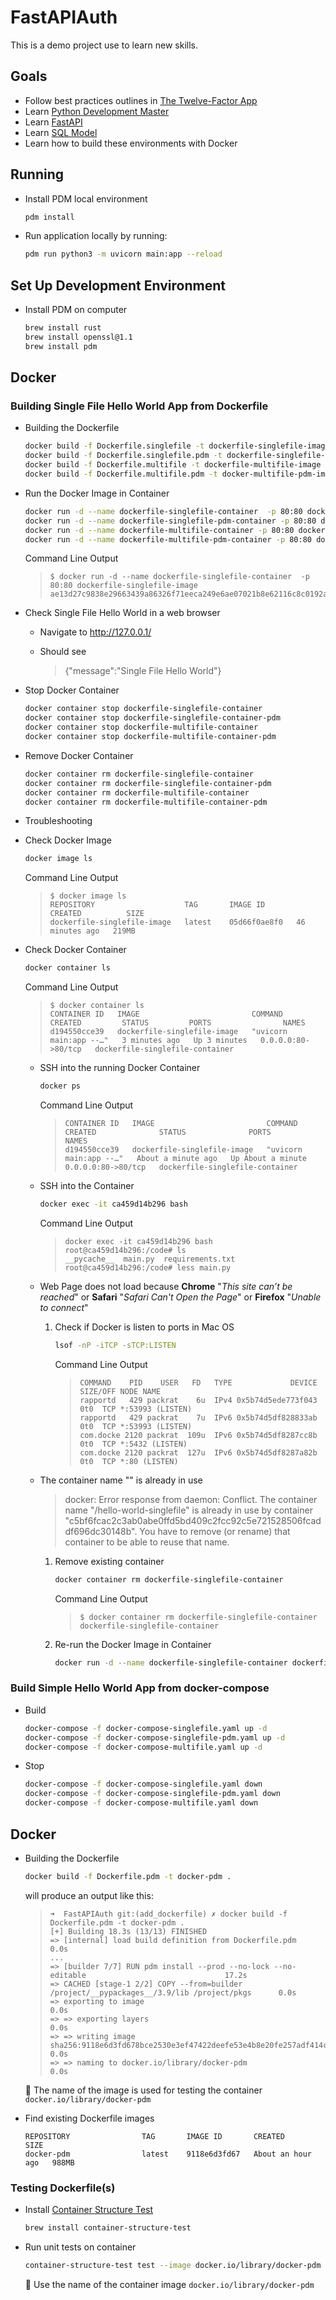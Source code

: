 # FastAPIAuth
This is a demo project use to learn new skills.

## Goals
- Follow best practices outlines in [The Twelve-Factor App](https://12factor.net/)
- Learn [Python Development Master](https://pdm.fming.dev/)
- Learn [FastAPI](https://fastapi.tiangolo.com/)
- Learn [SQL Model](https://sqlmodel.tiangolo.com/)
- Learn how to build these environments with Docker

## Running
- Install PDM local environment

  ```sh
  pdm install
  ```

- Run application locally by running:

  ```sh
  pdm run python3 -m uvicorn main:app --reload
  ```

## Set Up Development Environment

- Install PDM on computer

  ```sh
  brew install rust
  brew install openssl@1.1
  brew install pdm
  ```

## Docker

### Building Single File Hello World App from Dockerfile

- Building the Dockerfile

  ```sh
  docker build -f Dockerfile.singlefile -t dockerfile-singlefile-image .
  docker build -f Dockerfile.singlefile.pdm -t dockerfile-singlefile-pdm-image .
  docker build -f Dockerfile.multifile -t dockerfile-multifile-image .
  docker build -f Dockerfile.multifile.pdm -t docker-multifile-pdm-image .
  ```

- Run the Docker Image in Container

  ```sh
  docker run -d --name dockerfile-singlefile-container  -p 80:80 dockerfile-singlefile-image
  docker run -d --name dockerfile-singlefile-pdm-container -p 80:80 dockerfile-singlefile-pdm-image
  docker run -d --name dockerfile-multifile-container -p 80:80 dockerfile-multifile-image
  docker run -d --name dockerfile-multifile-pdm-container -p 80:80 docker-multifile-pdm-image
  ```

  Command Line Output

    >```
    >$ docker run -d --name dockerfile-singlefile-container  -p 80:80 dockerfile-singlefile-image
    >ae13d27c9838e29663439a86326f71eeca249e6ae07021b8e62116c8c0192a9d
    >```

- Check Single File Hello World in a web browser

  - Navigate to http://127.0.0.1/

  - Should see

    >{"message":"Single File Hello World"}

- Stop Docker Container

  ```sh
  docker container stop dockerfile-singlefile-container
  docker container stop dockerfile-singlefile-container-pdm
  docker container stop dockerfile-multifile-container
  docker container stop dockerfile-multifile-container-pdm
  ```

- Remove Docker Container

  ```sh
  docker container rm dockerfile-singlefile-container
  docker container rm dockerfile-singlefile-container-pdm
  docker container rm dockerfile-multifile-container
  docker container rm dockerfile-multifile-container-pdm
  ```

- Troubleshooting

- Check Docker Image

  ```sh
  docker image ls
  ```

  Command Line Output

    >```
    >$ docker image ls
    >REPOSITORY                    TAG       IMAGE ID       CREATED          SIZE
    >dockerfile-singlefile-image   latest    05d66f0ae8f0   46 minutes ago   219MB
    >```

- Check Docker Container

  ```sh
  docker container ls
  ```

  Command Line Output

    >```
    >$ docker container ls
    >CONTAINER ID   IMAGE                         COMMAND                  CREATED         STATUS         PORTS                NAMES
    >d194550cce39   dockerfile-singlefile-image   "uvicorn main:app --…"   3 minutes ago   Up 3 minutes   0.0.0.0:80->80/tcp   dockerfile-singlefile-container
    >```

  - SSH into the running Docker Container

    ```sh
    docker ps
    ```

    Command Line Output

    >```docker ps
    >CONTAINER ID   IMAGE                         COMMAND                  CREATED              STATUS              PORTS                NAMES
    >d194550cce39   dockerfile-singlefile-image   "uvicorn main:app --…"   About a minute ago   Up About a minute   0.0.0.0:80->80/tcp   dockerfile-singlefile-container
    >```

  - SSH into the Container

    ```sh
    docker exec -it ca459d14b296 bash
    ```

    Command Line Output

    >```
    >docker exec -it ca459d14b296 bash
    >root@ca459d14b296:/code# ls
    >__pycache__  main.py  requirements.txt
    >root@ca459d14b296:/code# less main.py 
    >```


  - Web Page does not load because **Chrome** "_This site can’t be reached_" or **Safari** "_Safari Can't Open the Page_" or **Firefox** "_Unable to connect_"

    1. Check if Docker is listen to ports in Mac OS

       ```sh
       lsof -nP -iTCP -sTCP:LISTEN
       ```

       Command Line Output

        >```
        >COMMAND    PID    USER   FD   TYPE             DEVICE SIZE/OFF NODE NAME
        >rapportd   429 packrat    6u  IPv4 0x5b74d5ede773f043      0t0  TCP *:53993 (LISTEN)
        >rapportd   429 packrat    7u  IPv6 0x5b74d5df828833ab      0t0  TCP *:53993 (LISTEN)
        >com.docke 2120 packrat  109u  IPv6 0x5b74d5df8287cc8b      0t0  TCP *:5432 (LISTEN)
        >com.docke 2120 packrat  127u  IPv6 0x5b74d5df8287a82b      0t0  TCP *:80 (LISTEN)
        >```


  - The container name "<container>" is already in use

    >docker: Error response from daemon: Conflict. The container name "/hello-world-singlefile" is already in use by container "c5bf6fcac2c3ab0abe0ffd5bd409c2fcc92c5e721528506fcaddf696dc30148b". You have to remove (or rename) that container to be able to reuse that name.

    1. Remove existing container

       ```sh
       docker container rm dockerfile-singlefile-container
       ```

       Command Line Output

        >```
        >$ docker container rm dockerfile-singlefile-container
        >dockerfile-singlefile-container
        >```

    2. Re-run the Docker Image in Container

        ```sh
        docker run -d --name dockerfile-singlefile-container dockerfile-singlefile-image
        ```

### Build Simple Hello World App from docker-compose

- Build

  ```sh
  docker-compose -f docker-compose-singlefile.yaml up -d
  docker-compose -f docker-compose-singlefile-pdm.yaml up -d
  docker-compose -f docker-compose-multifile.yaml up -d
  ```

- Stop

  ```sh
  docker-compose -f docker-compose-singlefile.yaml down
  docker-compose -f docker-compose-singlefile-pdm.yaml down
  docker-compose -f docker-compose-multifile.yaml down
  ```


## Docker

- Building the Dockerfile

  ```sh
  docker build -f Dockerfile.pdm -t docker-pdm .
  ```

  will produce an output like this:

  >```
  >➜  FastAPIAuth git:(add_dockerfile) ✗ docker build -f Dockerfile.pdm -t docker-pdm .
  >[+] Building 18.3s (13/13) FINISHED                                                   
  > => [internal] load build definition from Dockerfile.pdm                                        0.0s
  > ...
  > => [builder 7/7] RUN pdm install --prod --no-lock --no-editable                               17.2s
  > => CACHED [stage-1 2/2] COPY --from=builder /project/__pypackages__/3.9/lib /project/pkgs      0.0s 
  > => exporting to image                                                                          0.0s 
  > => => exporting layers                                                                         0.0s 
  > => => writing image sha256:9118e6d3fd678bce2530e3ef47422deefe53e4b8e20fe257adf414cf0d627edb    0.0s 
  > => => naming to docker.io/library/docker-pdm                                                   0.0s 
  >```

  🔑 The name of the image is used for testing the container `docker.io/library/docker-pdm`

- Find existing Dockerfile images

  ```docker image ls
  REPOSITORY                TAG       IMAGE ID       CREATED             SIZE
  docker-pdm                latest    9118e6d3fd67   About an hour ago   988MB
  ```

### Testing Dockerfile(s)

- Install [Container Structure Test](https://github.com/GoogleContainerTools/container-structure-test)

  ```sh
  brew install container-structure-test
  ```

- Run unit tests on container

  ```sh
  container-structure-test test --image docker.io/library/docker-pdm --config unit-test-dockerfile-pdm.yaml
  ```

  🔑 Use the name of the container image `docker.io/library/docker-pdm`
